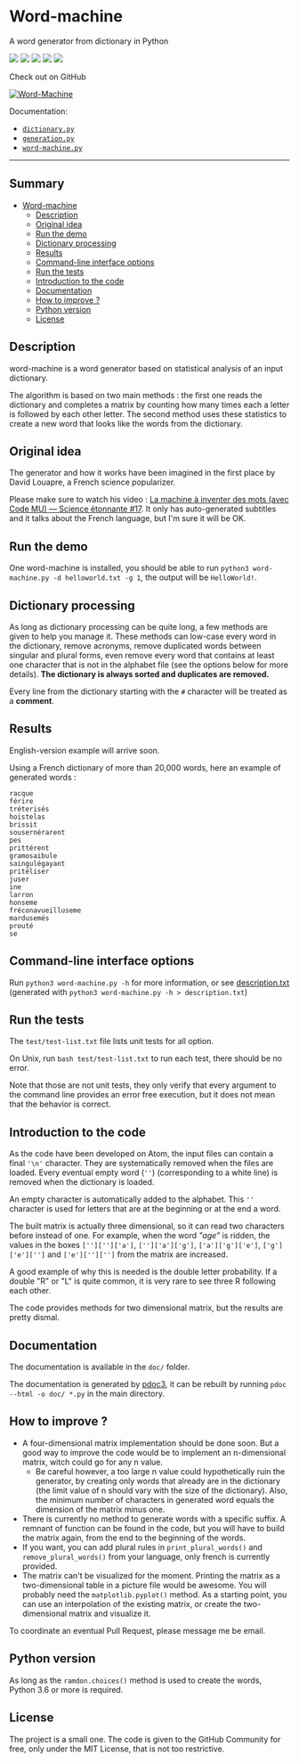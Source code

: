 # Word-machine
A word generator from dictionary in Python

![](https://img.shields.io/github/license/Relex12/Word-Machine) ![](https://img.shields.io/github/repo-size/Relex12/Word-Machine) ![](https://img.shields.io/github/languages/top/Relex12/Word-Machine) ![](https://img.shields.io/github/last-commit/Relex12/Word-Machine) ![](https://img.shields.io/github/stars/Relex12/Word-Machine)

Check out on GitHub

[![Word-Machine](https://github-readme-stats.vercel.app/api/pin/?username=Relex12&repo=Word-Machine)](https://github.com/Relex12/Word-Machine)

Documentation:

* [`dictionary.py`](https://relex12.github.io/Word-machine/doc/dictionary.html)
* [`generation.py`](https://relex12.github.io/Word-machine/doc/generation.html)
* [`word-machine.py`](https://relex12.github.io/Word-machine/doc/word-machine.html)

---

## Summary

* [Word-machine](#word-machine)
    * [Description](#description)
    * [Original idea](#original-idea)
    * [Run the demo](#run-the-demo)
    * [Dictionary processing](#dictionary-processing)
    * [Results](#results)
    * [Command-line interface options](#command-line-interface-options)
    * [Run the tests](#run-the-tests)
    * [Introduction to the code](#introduction-to-the-code)
    * [Documentation](#documentation)
    * [How to improve ?](#how-to-improve-)
    * [Python version](#python-version)
    * [License](#license)

<!-- table of contents created by Adrian Bonnet, see https://github.com/Relex12/Markdown-Table-of-Contents for more -->

## Description

word-machine is a word generator based on statistical analysis of an input dictionary.

The algorithm is based on two main methods : the first one reads the dictionary and completes a matrix by counting how many times each a letter is followed by each other letter. The second method uses these statistics to create a new word that looks like the words from the dictionary.

## Original idea

The generator and how it works have been imagined in the first place by David Louapre, a French science popularizer.

Please make sure to watch his video : [La machine à inventer des mots (avec Code MU) — Science étonnante #17](https://www.youtube.com/watch?v=YsR7r2378j0). It only has auto-generated subtitles and it talks about the French language, but I'm sure it will be OK.

## Run the demo

One word-machine is installed, you should be able to run `python3 word-machine.py -d helloworld.txt -g 1`, the output will be `HelloWorld!`.

## Dictionary processing

As long as dictionary processing can be quite long, a few methods are given to help you manage it. These methods can low-case every word in the dictionary, remove acronyms, remove duplicated words between singular and plural forms, even remove every word that contains at least one character that is not in the alphabet file (see the options below for more details). **The dictionary is always sorted and duplicates are removed.**

Every line from the dictionary starting with the `#` character will be treated as a **comment**.

## Results

English-version example will arrive soon.

Using a French dictionary of more than 20,000 words, here an example of generated words :

```
racque
férire
tréterisés
hoistelas
brissit
sousernérarent
pes
prittérent
gramosaibule
saingulégayant
pritéliser
juser
ine
larron
honseme
fréconavueilluseme
mardusemés
prouté
se
```

## Command-line interface options

Run `python3 word-machine.py -h` for more information, or see [description.txt](description.txt) (generated with `python3 word-machine.py -h > description.txt`)

## Run the tests

The `test/test-list.txt` file lists unit tests for all option.

On Unix, run `bash test/test-list.txt` to run each test, there should be no error.

Note that those are not unit tests, they only verify that every argument to the command line provides an error free execution, but it does not mean that the behavior is correct.

## Introduction to the code

As the code have been developed on Atom, the input files can contain a final `'\n'` character. They are systematically removed when the files are loaded. Every eventual empty word (`''`) (corresponding to a white line) is removed when the dictionary is loaded.

An empty character is automatically added to the alphabet. This `''` character is used for letters that are at the beginning or at the end a word.

The built matrix is actually three dimensional, so it can read two characters before instead of one. For example, when the word *"age"* is ridden, the values in the boxes `['']['']['a']`, `['']['a']['g']`, `['a']['g']['e']`, `['g']['e']['']` and `['e']['']['']` from the matrix are increased.

A good example of why this is needed is the double letter probability. If a double "R" or "L" is quite common, it is very rare to see three R following each other.

The code provides methods for two dimensional matrix, but the results are pretty dismal.

## Documentation

The documentation is available in the `doc/` folder.

The documentation is generated by [pdoc3](https://pdoc3.github.io/pdoc/), it can be rebuilt by running `pdoc --html -o doc/ *.py` in the main directory.

## How to improve ?

* A four-dimensional matrix implementation should be done soon. But a good way to improve the code would be to implement an n-dimensional matrix, witch could go for any n value.
  * Be careful however, a too large n value could hypothetically ruin the generator, by creating only words that already are in the dictionary (the limit value of n should vary with the size of the dictionary). Also, the minimum number of characters in generated word equals the dimension of the matrix minus one.
* There is currently no method to generate words with a specific suffix. A remnant of function can be found in the code, but you will have to build the matrix again, from the end to the beginning of the words.
* If you want, you can add plural rules in `print_plural_words()` and `remove_plural_words()` from your language, only french is currently provided.
* The matrix can't be visualized for the moment.  Printing the matrix as a two-dimensional table in a picture file would be awesome. You will probably need the `matplotlib.pyplot()` method. As a starting point, you can use an interpolation of the existing matrix, or create the two-dimensional matrix and visualize it.

To coordinate an eventual Pull Request, please message me be email.

## Python version

As long as the `ramdon.choices()` method is used to create the words, Python 3.6 or more is required.

## License

The project is a small one. The code is given to the GitHub Community for free, only under the MIT License, that is not too restrictive.
